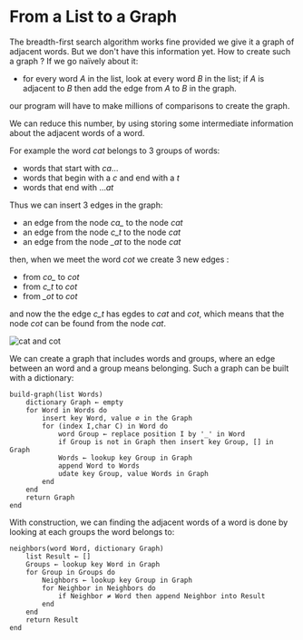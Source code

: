 # From a List to a Graph

The breadth-first search algorithm works fine provided we give it a graph of adjacent words. But we don't have this information yet.
How to create such a graph ? If we go naïvely about it:

- for every word _A_ in the list, look at every word _B_ in the list; if _A_ is adjacent to _B_ then add the edge from _A_ to _B_ in the graph.

our program will have to make millions of comparisons to create the graph.

We can reduce this number, by using storing some intermediate information about the adjacent words of a word.

For example the word _cat_ belongs to 3 groups of words:

- words that start with _ca_…
- words that begin with a _c_ and end with a _t_
- words that end with …_at_

Thus we can insert 3 edges in the graph:

- an edge from the node _ca\__ to the node _cat_
- an edge from the node _c\_t_ to the node _cat_
- an edge from the node _\_at_ to the node _cat_ 

then, when we meet the word _cot_ we create 3 new edges :
- from _co\__ to _cot_
- from _c\_t_ to _cot_
- from _\_ot_ to _cot_ 

and now the the edge _c\_t_ has egdes to _cat_ and _cot_, which means that the node _cot_ can be found from the node _cat_.



![cat and cot](/images/cat-cot.png)

We can create a graph that includes words and groups, where an edge between an word and a group means belonging. 
Such a graph can be built with a dictionary:
```
build-graph(list Words)
    dictionary Graph ← empty
    for Word in Words do
        insert key Word, value ∅ in the Graph
        for (index I,char C) in Word do
            word Group ← replace position I by '_' in Word
            if Group is not in Graph then insert key Group, [] in Graph
            Words ← lookup key Group in Graph
            append Word to Words
            udate key Group, value Words in Graph
        end
    end
    return Graph
end
```

With construction, we can finding the adjacent words of a word is done by looking at each groups the word belongs to:
```
neighbors(word Word, dictionary Graph)
    list Result ← []
    Groups ← lookup key Word in Graph
    for Group in Groups do
        Neighbors ← lookup key Group in Graph
        for Neighbor in Neighbors do
            if Neighbor ≠ Word then append Neighbor into Result
        end
    end
    return Result
end
```

